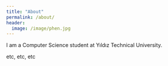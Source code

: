 ```yaml
---
title: "About"
permalink: /about/
header:
  image: /image/phen.jpg
---
```


I am a Computer Science student at Yıldız Technical University.

etc, etc, etc

